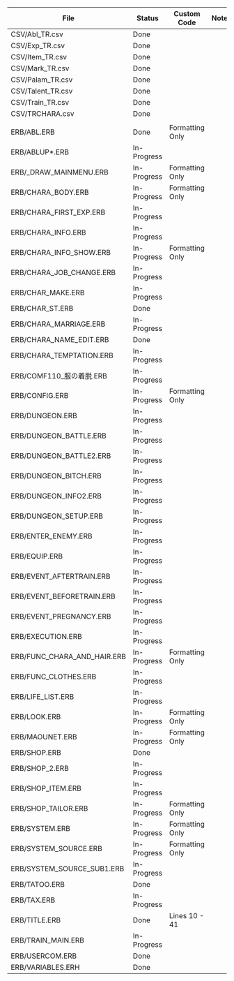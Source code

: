 | File                   | Status      | Custom Code     | Notes |
|------------------------|-------------|-----------------|-------|
| CSV/Abl_TR.csv         | Done        |                 |       |
| CSV/Exp_TR.csv         | Done        |                 |       |
| CSV/Item_TR.csv        | Done        |                 |       |
| CSV/Mark_TR.csv        | Done        |                 |       |
| CSV/Palam_TR.csv       | Done        |                 |       |
| CSV/Talent_TR.csv      | Done        |                 |       |
| CSV/Train_TR.csv       | Done        |                 |       |
| CSV/TRCHARA.csv        | Done        |                 |       |
|                        |             |                 |       |
| ERB/ABL.ERB            | Done        | Formatting Only |       |
| ERB/ABLUP*.ERB         | In-Progress |                 |       |
| ERB/_DRAW_MAINMENU.ERB | In-Progress | Formatting Only |       |
| ERB/CHARA_BODY.ERB     | In-Progress | Formatting Only |       |
| ERB/CHARA_FIRST_EXP.ERB| In-Progress |                 |       |
| ERB/CHARA_INFO.ERB     | In-Progress |                 |       |
| ERB/CHARA_INFO_SHOW.ERB| In-Progress | Formatting Only |       |
| ERB/CHARA_JOB_CHANGE.ERB | In-Progress |                 |       |
| ERB/CHAR_MAKE.ERB      | In-Progress |                 |       |
| ERB/CHAR_ST.ERB        | Done        |                 |       |
| ERB/CHARA_MARRIAGE.ERB | In-Progress |                 |       |
| ERB/CHARA_NAME_EDIT.ERB| Done        |                 |       |
| ERB/CHARA_TEMPTATION.ERB | In-Progress |                 |       |
| ERB/COMF110_服の着脱.ERB | In-Progress |                 |       |
| ERB/CONFIG.ERB         | In-Progress | Formatting Only |       |
| ERB/DUNGEON.ERB        | In-Progress |                 |       |
| ERB/DUNGEON_BATTLE.ERB | In-Progress |                 |       |
| ERB/DUNGEON_BATTLE2.ERB| In-Progress |                 |       |
| ERB/DUNGEON_BITCH.ERB  | In-Progress |                 |       |
| ERB/DUNGEON_INFO2.ERB  | In-Progress |                 |       |
| ERB/DUNGEON_SETUP.ERB  | In-Progress |                 |       |
| ERB/ENTER_ENEMY.ERB    | In-Progress |                 |       |
| ERB/EQUIP.ERB          | In-Progress |                 |       |
| ERB/EVENT_AFTERTRAIN.ERB| In-Progress |                 |       |
| ERB/EVENT_BEFORETRAIN.ERB| In-Progress |                 |       |
| ERB/EVENT_PREGNANCY.ERB| In-Progress |                 |       |
| ERB/EXECUTION.ERB      | In-Progress |                 |       |
| ERB/FUNC_CHARA_AND_HAIR.ERB| In-Progress | Formatting Only |       |
| ERB/FUNC_CLOTHES.ERB   | In-Progress |                 |       |
| ERB/LIFE_LIST.ERB      | In-Progress |                 |       |
| ERB/LOOK.ERB           | In-Progress | Formatting Only |       |
| ERB/MAOUNET.ERB        | In-Progress | Formatting Only |       |
| ERB/SHOP.ERB           | Done        |                 |       |
| ERB/SHOP_2.ERB         | In-Progress |                 |       |
| ERB/SHOP_ITEM.ERB      | In-Progress |                 |       |
| ERB/SHOP_TAILOR.ERB    | In-Progress | Formatting Only |       |
| ERB/SYSTEM.ERB         | In-Progress | Formatting Only |       |
| ERB/SYSTEM_SOURCE.ERB  | In-Progress | Formatting Only |       |
| ERB/SYSTEM_SOURCE_SUB1.ERB | In-Progress |                 |       |
| ERB/TATOO.ERB          | Done        |                 |       |
| ERB/TAX.ERB            | In-Progress |                 |       |
| ERB/TITLE.ERB          | Done        | Lines 10 - 41   |       |
| ERB/TRAIN_MAIN.ERB     | In-Progress |                 |       |
| ERB/USERCOM.ERB        | Done        |                 |       |
| ERB/VARIABLES.ERH      | Done        |                 |       |